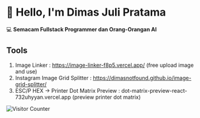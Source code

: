 # 👋 Hello, I'm Dimas Juli Pratama

💻 **Semacam Fullstack Programmer dan Orang-Orangan AI**

## Tools
1. Image Linker : https://image-linker-f8p5.vercel.app/ (free upload image and use)
2. Instagram Image Grid Splitter : https://dimasnotfound.github.io/image-grid-splitter/
3. ESC/P HEX -> Printer Dot Matrix Preview : dot-matrix-preview-react-732uhyyan.vercel.app (preview printer dot matrix)

![Visitor Counter](https://komarev.com/ghpvc/?username=Dimasnotfound&color=blue&label=Profile+Views)

